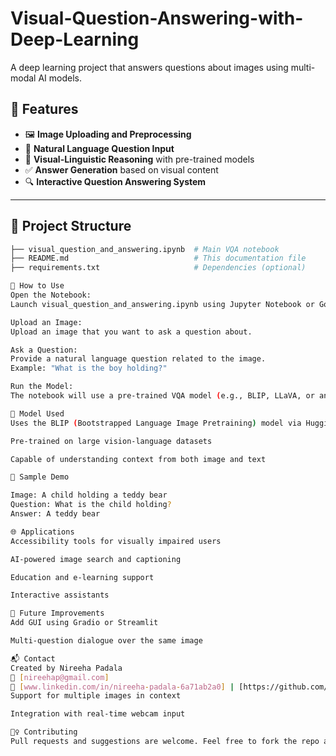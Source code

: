 # Visual-Question-Answering-with-Deep-Learning
A deep learning project that answers questions about images using multi-modal AI models.

## 📌 Features

- 🖼️ **Image Uploading and Preprocessing**
- 💬 **Natural Language Question Input**
- 🧠 **Visual-Linguistic Reasoning** with pre-trained models
- ✅ **Answer Generation** based on visual content
- 🔍 **Interactive Question Answering System**

---

## 🧱 Project Structure

```bash
├── visual_question_and_answering.ipynb  # Main VQA notebook
├── README.md                            # This documentation file
├── requirements.txt                     # Dependencies (optional)

🚀 How to Use
Open the Notebook:
Launch visual_question_and_answering.ipynb using Jupyter Notebook or Google Colab.

Upload an Image:
Upload an image that you want to ask a question about.

Ask a Question:
Provide a natural language question related to the image.
Example: "What is the boy holding?"

Run the Model:
The notebook will use a pre-trained VQA model (e.g., BLIP, LLaVA, or any HuggingFace-compatible model) to generate an answer.

🧠 Model Used
Uses the BLIP (Bootstrapped Language Image Pretraining) model via HuggingFace 🤗

Pre-trained on large vision-language datasets

Capable of understanding context from both image and text

🧪 Sample Demo

Image: A child holding a teddy bear
Question: What is the child holding?
Answer: A teddy bear

🌐 Applications
Accessibility tools for visually impaired users

AI-powered image search and captioning

Education and e-learning support

Interactive assistants

🔮 Future Improvements
Add GUI using Gradio or Streamlit

Multi-question dialogue over the same image

📬 Contact
Created by Nireeha Padala
📧 [nireehap@gmail.com]
🔗 [www.linkedin.com/in/nireeha-padala-6a71ab2a0] | [https://github.com/Nireehapadala]
Support for multiple images in context

Integration with real-time webcam input

🙋‍♀️ Contributing
Pull requests and suggestions are welcome. Feel free to fork the repo and improve it!
